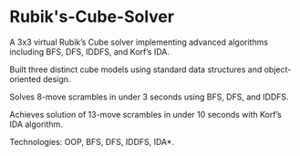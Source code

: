 # Rubik's-Cube-Solver

A 3x3 virtual Rubik’s Cube solver implementing advanced algorithms including BFS, DFS, IDDFS, and Korf’s IDA.

Built three distinct cube models using standard data structures and object-oriented design.

Solves 8-move scrambles in under 3 seconds using BFS, DFS, and IDDFS.

Achieves solution of 13-move scrambles in under 10 seconds with Korf’s IDA algorithm.

Technologies: OOP, BFS, DFS, IDDFS, IDA*.

